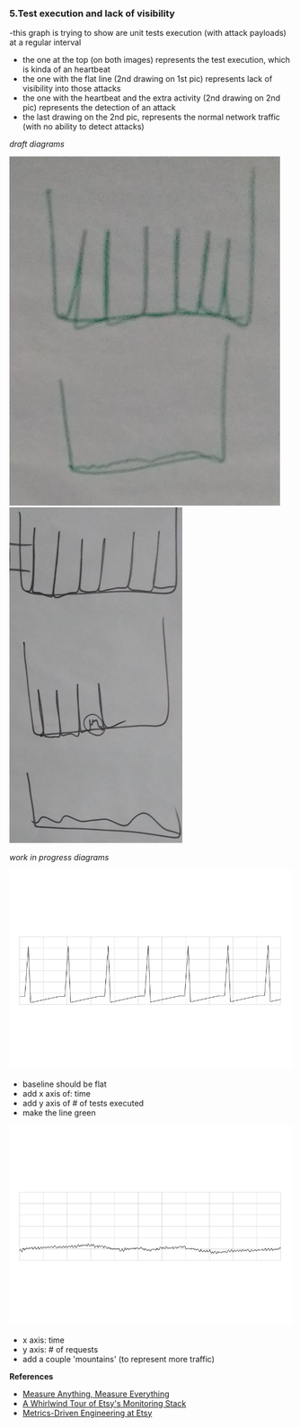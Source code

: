 ### 5.Test execution and lack of visibility

-this graph is trying to show are unit tests execution (with attack payloads) at a regular interval

- the one at the top (on both images) represents the test execution, which is kinda of an heartbeat
- the one with the flat line (2nd drawing on 1st pic) represents lack of visibility into those attacks
- the one with the heartbeat and the extra activity (2nd drawing on 2nd pic) represents the detection of an attack
- the last drawing on the 2nd pic, represents the normal network traffic (with no ability to detect attacks)

*draft diagrams*

![](images/test-execution-and-lack-of-visibility.png)
![](images/test-execution-with-some-exploits-detected.png)

*work in progress diagrams*

![](images/Graph_01.jpg)

- baseline should be flat
- add x axis of: time
- add y axis of # of tests executed
- make the line green

![](images/Graph_02.jpg)

- x axis: time
- y axis: # of requests
- add a couple 'mountains' (to represent more traffic)


**References**

- [Measure Anything, Measure Everything](https://codeascraft.com/2011/02/15/measure-anything-measure-everything)
- [A Whirlwind Tour of Etsy's Monitoring Stack](http://www.slideshare.net/mrtazz/etsy-monitoring)
- [Metrics-Driven Engineering at Etsy](http://www.slideshare.net/mikebrittain/metrics-driven-engineering-at-etsy)
